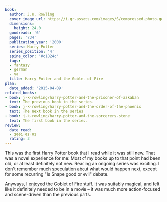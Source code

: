 ```yaml
---
book:
  author: J.K. Rowling
  cover_image_url: https://i.gr-assets.com/images/S/compressed.photo.goodreads.com/books/1554006152l/6._SX98_.jpg
  dimensions:
    height: 24.0
  goodreads: '6'
  pages: '734'
  publication_year: '2000'
  series: Harry Potter
  series_position: '4'
  spine_color: '#c1824c'
  tags:
  - fantasy
  - german
  - ya
  title: Harry Potter and the Goblet of Fire
plan:
  date_added: '2015-04-09'
related_books:
- book: j-k-rowling/harry-potter-and-the-prisoner-of-azkaban
  text: The previous book in the series.
- book: j-k-rowling/harry-potter-and-the-order-of-the-phoenix
  text: The next book in the series.
- book: j-k-rowling/harry-potter-and-the-sorcerers-stone
  text: The first book in the series.
review:
  date_read:
  - 2001-03-01
  rating: 3
---
```


This was the first Harry Potter book that I read while it was still new. That was a novel experience for me:
Most of my books up to that point had been old, or at least definitely not new. Reading an ongoing series was
exciting. I don't remember much speculation about what would happen next, except for some recurring "Is Snape good or
evil" debate.

Anyways, I enjoyed the Goblet of Fire stuff. It was suitably magical, and felt like it definitely needed to be in a
movie – it was much more action-focused and scene-driven than the previous parts.
